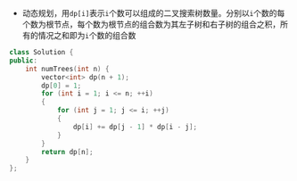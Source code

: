 * 动态规划，用`dp[i]`表示`i`个数可以组成的二叉搜索树数量。分别以`i`个数的每个数为根节点，每个数为根节点的组合数为其左子树和右子树的组合之积，所有的情况之和即为`i`个数的组合数
```cpp
class Solution {
public:
    int numTrees(int n) {
        vector<int> dp(n + 1);
        dp[0] = 1;
        for (int i = 1; i <= n; ++i)
        {
            for (int j = 1; j <= i; ++j)
            {
                dp[i] += dp[j - 1] * dp[i - j];
            }
        }
        return dp[n];
    }
};
```